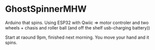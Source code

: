# GhostSpinnerMHW
Arduino that spins. Using ESP32 with Qwiic => motor controler and two wheels + chasis and roller ball (and off the shelf usb-charging battery))

Start at raound 9pm, finished next morning. You move your hand and it spins.
